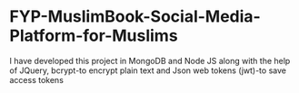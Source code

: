 # FYP-MuslimBook-Social-Media-Platform-for-Muslims
I have developed this project in MongoDB and Node JS along with the help of JQuery, bcrypt-to encrypt plain text and Json web tokens (jwt)-to save access tokens 
